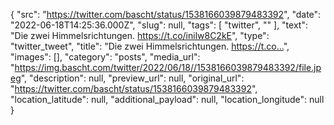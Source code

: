 {
  "src": "https://twitter.com/bascht/status/1538166039879483392",
  "date": "2022-06-18T14:25:36.000Z",
  "slug": null,
  "tags": [
    "twitter",
    ""
  ],
  "text": "Die zwei Himmelsrichtungen. https://t.co/inilw8C2kE",
  "type": "twitter_tweet",
  "title": "Die zwei Himmelsrichtungen. https://t.co…",
  "images": [],
  "category": "posts",
  "media_url": "https://img.bascht.com/twitter/2022/06/18//1538166039879483392/file.jpeg",
  "description": null,
  "preview_url": null,
  "original_url": "https://twitter.com/bascht/status/1538166039879483392",
  "location_latitude": null,
  "additional_payload": null,
  "location_longitude": null
}